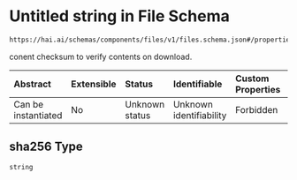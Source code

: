 # Untitled string in File Schema

```txt
https://hai.ai/schemas/components/files/v1/files.schema.json#/properties/sha256
```

conent checksum to verify contents on download.

| Abstract            | Extensible | Status         | Identifiable            | Custom Properties | Additional Properties | Access Restrictions | Defined In                                                                                        |
| :------------------ | :--------- | :------------- | :---------------------- | :---------------- | :-------------------- | :------------------ | :------------------------------------------------------------------------------------------------ |
| Can be instantiated | No         | Unknown status | Unknown identifiability | Forbidden         | Allowed               | none                | [files.schema.json\*](../../schemas/components/files/v1/files.schema.json "open original schema") |

## sha256 Type

`string`
